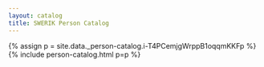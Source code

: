```yaml
---
layout: catalog
title: SWERIK Person Catalog
---
```

{% assign p = site.data._person-catalog.i-T4PCemjgWrppB1oqqmKKFp %}
{% include person-catalog.html p=p %}

